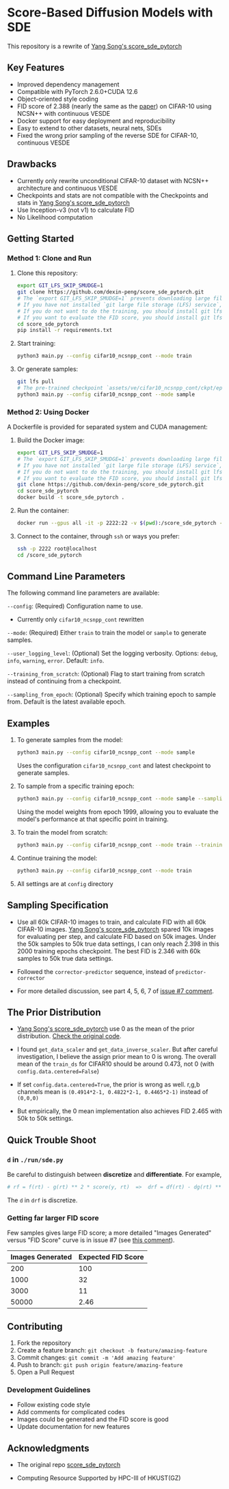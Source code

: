 # Score-Based Diffusion Models with SDE

This repository is a rewrite of [Yang Song's score_sde_pytorch](https://github.com/yang-song/score_sde_pytorch)

## Key Features

- Improved dependency management
- Compatible with PyTorch 2.6.0+CUDA 12.6
- Object-oriented style coding
- FID score of 2.388 (nearly the same as the [paper](https://arxiv.org/abs/2011.13456)) on CIFAR-10 using NCSN++ with continuous VESDE
- Docker support for easy deployment and reproducibility
- Easy to extend to other datasets, neural nets, SDEs
- Fixed the wrong prior sampling of the reverse SDE for CIFAR-10, continuous VESDE

## Drawbacks

- Currently only rewrite unconditional CIFAR-10 dataset with NCSN++ architecture and continuous VESDE
- Checkpoints and stats are not compatible with the Checkpoints and stats in [Yang Song's score_sde_pytorch](https://github.com/yang-song/score_sde_pytorch)
- Use Inception-v3 (not v1) to calculate FID
- No Likelihood computation

## Getting Started

### Method 1: Clone and Run

1. Clone this repository:
   ```bash
   export GIT_LFS_SKIP_SMUDGE=1
   git clone https://github.com/dexin-peng/score_sde_pytorch.git
   # The `export GIT_LFS_SKIP_SMUDGE=1` prevents downloading large files tracked by Git LFS. Otherwise you may hang on `Updating files: 100% (46/46), done.` of git clone. When you need the pre-trained checkpoint or the stats of CIFAR-10, run `git lfs pull`
   # If you have not installed `git large file storage (LFS) service`, you may get error
   # If you do not want to do the training, you should install git lfs and pull the pre-trained checkpoint `assets/ve/cifar10_ncsnpp_cont/ckpt/epoch_1999.pth`
   # If you want to evaluate the FID score, you should install git lfs and pull the stats of CIFAR-10 `data/CIFAR10.npz`, or calculate the stats with `pytorch_fid` and save it
   cd score_sde_pytorch
   pip install -r requirements.txt
   ```

2. Start training:
   ```bash
   python3 main.py --config cifar10_ncsnpp_cont --mode train
   ```

3. Or generate samples:
   ```bash
   git lfs pull
   # The pre-trained checkpoint `assets/ve/cifar10_ncsnpp_cont/ckpt/epoch_1999.pth` and the stats of CIFAR-10 `data/CIFAR10.npz`
   python3 main.py --config cifar10_ncsnpp_cont --mode sample
   ```

### Method 2: Using Docker

A Dockerfile is provided for separated system and CUDA management:

1. Build the Docker image:
   ```bash
   export GIT_LFS_SKIP_SMUDGE=1
   # The `export GIT_LFS_SKIP_SMUDGE=1` prevents downloading large files tracked by Git LFS. Otherwise you may hang on `Updating files: 100% (46/46), done.` of git clone. When you need the pre-trained checkpoint or the stats of CIFAR-10, run `git lfs pull`
   # If you have not installed `git large file storage (LFS) service`, you may get error
   # If you do not want to do the training, you should install git lfs and pull the pre-trained checkpoint `assets/ve/cifar10_ncsnpp_cont/ckpt/epoch_1999.pth`
   # If you want to evaluate the FID score, you should install git lfs and pull the stats of CIFAR-10 `data/CIFAR10.npz`, or calculate the stats with `pytorch_fid` and save it
   git clone https://github.com/dexin-peng/score_sde_pytorch.git
   cd score_sde_pytorch
   docker build -t score_sde_pytorch .
   ```

2. Run the container:
   ```bash
   docker run --gpus all -it -p 2222:22 -v $(pwd):/score_sde_pytorch -v ~/.ssh/id_rsa.pub:/root/.ssh/authorized_keys -d score_sde_pytorch
   ```

3. Connect to the container, through `ssh` or ways you prefer:
   ```bash
   ssh -p 2222 root@localhost
   cd /score_sde_pytorch
   ```

## Command Line Parameters

The following command line parameters are available:

`--config`: (Required) Configuration name to use.

- Currently only `cifar10_ncsnpp_cont` rewritten

`--mode`: (Required) Either `train` to train the model or `sample` to generate samples.

`--user_logging_level`: (Optional) Set the logging verbosity. Options: `debug`, `info`, `warning`, `error`. Default: `info`.

`--training_from_scratch`: (Optional) Flag to start training from scratch instead of continuing from a checkpoint.

`--sampling_from_epoch`: (Optional) Specify which training epoch to sample from. Default is the latest available epoch.

## Examples

1. To generate samples from the model:
   ```bash
   python3 main.py --config cifar10_ncsnpp_cont --mode sample
   ```
   Uses the configuration `cifar10_ncsnpp_cont` and latest checkpoint to generate samples.

2. To sample from a specific training epoch:
   ```bash
   python3 main.py --config cifar10_ncsnpp_cont --mode sample --sampling_from_epoch 1999
   ```
   Using the model weights from epoch 1999, allowing you to evaluate the model's performance at that specific point in training.

3. To train the model from scratch:
   ```bash
   python3 main.py --config cifar10_ncsnpp_cont --mode train --training_from_scratch
   ```

4. Continue training the model:
   ```bash
   python3 main.py --config cifar10_ncsnpp_cont --mode train
   ```

5. All settings are at `config` directory


## Sampling Specification

- Use all 60k CIFAR-10 images to train, and calculate FID with all 60k CIFAR-10 images. [Yang Song's score_sde_pytorch](https://github.com/yang-song/score_sde_pytorch) spared 10k images for evaluating per step, and calculate FID based on 50k images. Under the 50k samples to 50k true data settings, I can only reach 2.398 in this 2000 training epochs checkpoint. The best FID is 2.346 with 60k samples to 50k true data settings.

- Followed the `corrector-predictor` sequence, instead of `predictor-corrector`

- For more detailed discussion, see part 4, 5, 6, 7 of [issue #7 comment](https://github.com/dexin-peng/score_sde_pytorch/issues/7#issuecomment-3197768965).

## The Prior Distribution

- [Yang Song's score_sde_pytorch](https://github.com/yang-song/score_sde_pytorch) use 0 as the mean of the prior distribution. [Check the original code](https://github.com/yang-song/score_sde_pytorch/blob/cb1f359f4aadf0ff9a5e122fe8fffc9451fd6e44/sde_lib.py#L238).

- I found `get_data_scaler` and `get_data_inverse_scaler`. But after careful investigation, I believe the assign prior mean to 0 is wrong. The overall mean of the `train_ds` for CIFAR10 should be around 0.473, not 0 (with `config.data.centered=False`)

- If set `config.data.centered=True`, the prior is wrong as well. r,g,b channels mean is `(0.4914*2-1, 0.4822*2-1, 0.4465*2-1)` instead of `(0,0,0)`

- But empirically, the 0 mean implementation also achieves FID 2.465 with 50k to 50k settings.

## Quick Trouble Shoot

### `d` in `./run/sde.py`
Be careful to distinguish between **discretize** and **differentiate**. For example,
```python
# rf = f(rt) - g(rt) ** 2 * score(y, rt)  =>  drf = df(rt) - dg(rt) ** 2 * score(y, rt)
```
The `d` in `drf` is discretize.

### Getting far larger FID score

Few samples gives large FID score; a more detailed "Images Generated" versus "FID Score" curve is in issue #7 (see [this comment](https://github.com/dexin-peng/score_sde_pytorch/issues/7#issuecomment-3197768965)).


| Images Generated | Expected FID Score |
|------------------|-----------|
| 200              | 100       |
| 1000             | 32        |
| 3000             | 11        |
| 50000            | 2.46       |

## Contributing

1. Fork the repository
2. Create a feature branch: `git checkout -b feature/amazing-feature`
3. Commit changes: `git commit -m 'Add amazing feature'`
4. Push to branch: `git push origin feature/amazing-feature`
5. Open a Pull Request

### Development Guidelines

- Follow existing code style
- Add comments for complicated codes
- Images could be generated and the FID score is good
- Update documentation for new features

## Acknowledgments

- The original repo [score_sde_pytorch](https://github.com/yang-song/score_sde_pytorch)

- Computing Resource Supported by HPC-III of HKUST(GZ)
